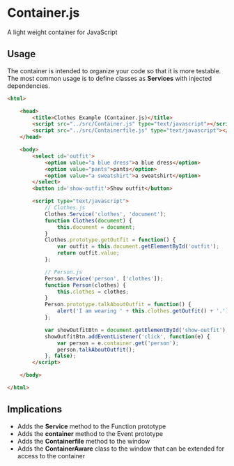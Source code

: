 # Container.js

A light weight container for JavaScript

## Usage

The container is intended to organize your code so that it is more testable.
The most common usage is to define classes as **Services** with injected dependencies.

```html
<html>

    <head>
        <title>Clothes Example (Container.js)</title>
        <script src="../src/Container.js" type="text/javascript"></script>
        <script src="../src/Containerfile.js" type="text/javascript"></script>
    </head>

    <body>
        <select id='outfit'>
            <option value="a blue dress">a blue dress</option>
            <option value="pants">pants</option>
            <option value="a sweatshirt">a sweatshirt</option>
        </select>
        <button id='show-outfit'>Show outfit</button>

        <script type="text/javascript">
            // Clothes.js
            Clothes.Service('clothes', 'document');
            function Clothes(document) {
                this.document = document;
            }
            Clothes.prototype.getOutfit = function() {
                var outfit = this.document.getElementById('outfit');
                return outfit.value;
            };

            // Person.js
            Person.Service('person', ['clothes']);
            function Person(clothes) {
                this.clothes = clothes;
            }
            Person.prototype.talkAboutOutfit = function() {
                alert('I am wearing ' + this.clothes.getOutfit() + '.');
            };       

            var showOutfitBtn = document.getElementById('show-outfit');
            showOutfitBtn.addEventListener('click', function(e) {
                var person = e.container.get('person');
                person.talkAboutOutfit();
            }, false);
        </script>

    </body>

</html>
```


## Implications

- Adds the **Service** method to the Function prototype
- Adds the **container** method to the Event prototype
- Adds the **Containerfile** method to the window
- Adds the **ContainerAware** class to the window that can be extended for access to the container
